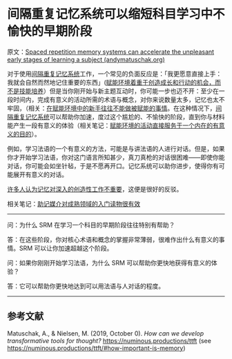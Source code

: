 # 间隔重复记忆系统可以缩短科目学习中不愉快的早期阶段

原文：[Spaced repetition memory systems can accelerate the unpleasant early stages of learning a subject (andymatuschak.org)](https://notes.andymatuschak.org/z36hoKonZMF93rY34goQhyFLfnTfHmSwBzNYs)

对于使用[间隔重复记忆系统](https://notes.andymatuschak.org/z4eXdSMJFv2qVGXSUEKH4vdcHBrLHcFY1ZGfC)工作，一个常见的负面反应是：「我更愿意直接上手：我就会自然而然地记住重要的东西」([赋能环境着重于创造成长和行动的机会，而不是技能培养](https://notes.andymatuschak.org/z5th5bWm6VhB6PPbYB97gUKMdnaZe5atntRza)）但是当你刚开始与新主题互动时，你可能一步也迈不开：至少在一段时间内，完成有意义的活动所需的术语与概念，对你来说数量太多，记忆也太不牢固，（相关：[在赋能环境中的新手往往不能做被赋能的事情](https://notes.andymatuschak.org/z3XsSKarN8i3pV4WjPiJ7pVGG6akRVQvU7ngK)。在这种情况下，[间隔重复记忆系统](https://notes.andymatuschak.org/z4eXdSMJFv2qVGXSUEKH4vdcHBrLHcFY1ZGfC)可以帮助你加速，度过这个尴尬的、不愉快的阶段，直到你与材料能产生一段有意义的体验（相关笔记：[赋能环境的活动直接服务于一个内在的有意义的目的](https://notes.andymatuschak.org/z7wh92mfgXNTLk8AhaaLxsViQuzqGY5cV56Vm)）。

例如，学习法语的一个有意义的方法，可能是与讲法语的人进行对话。但是，如果你才开始学习法语，你对这门语言所知甚少，真刀真枪的对话很困难——即使你能对话，你可能会如坐针毡，于是不愿再开口。记忆系统可以助你进步，使得你有可能展开有意义的对话。

[许多人认为记忆对深入的创造性工作不重要](https://notes.andymatuschak.org/zD5zaKmvTFAAL3PTJGWzkAQr6CtoBCdoXBpM)，这便是很好的反驳。

相关笔记：[助记媒介对成熟领域的入门读物很有效](https://notes.andymatuschak.org/zY1nxKoZCJmCd6EpMxzWHwmCyiQUG7nX17Z)

------

问：为什么 SRM 在学习一个科目的早期阶段往往特别有帮助？

答：在这些阶段，你对核心术语和概念的掌握非常薄弱，很难作出什么有意义的事情。SRM 可以让你加速超越这个阶段。

问：如果你刚刚开始学习法语，为什么 SRM 可以帮助你更快地获得有意义的体验？

答：它可以帮助你更快地达到可以用法语与人对话的程度。

------

## 参考文献

Matuschak, A., & Nielsen, M. (2019, October 0). *How can we develop transformative tools for thought?* https://numinous.productions/ttft (see https://numinous.productions/ttft/#how-important-is-memory)